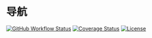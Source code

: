 # 导航

[![GitHub Workflow Status](https://img.shields.io/github/workflow/status/miaoxing/nav/Build?style=flat-square)](https://github.com/miaoxing/nav/actions)
[![Coverage Status](https://img.shields.io/coveralls/miaoxing/nav.svg?style=flat-square)](https://coveralls.io/r/miaoxing/nav?branch=master)
[![License](http://img.shields.io/badge/license-MIT-brightgreen.svg?style=flat-square)](http://www.opensource.org/licenses/MIT)
